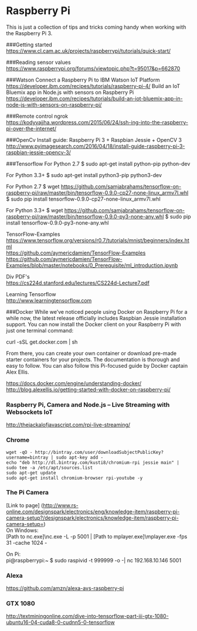 # Raspberry Pi
This is just a collection of tips and tricks coming handy when working with the Raspberry Pi 3.

###Getting started  
https://www.cl.cam.ac.uk/projects/raspberrypi/tutorials/quick-start/

###Reading sensor values
https://www.raspberrypi.org/forums/viewtopic.php?t=95017&p=662870

###Watson
Connect a Raspberry Pi to IBM Watson IoT Platform  
https://developer.ibm.com/recipes/tutorials/raspberry-pi-4/
Build an IoT Bluemix app in Node.js with sensors on Raspberry Pi  
https://developer.ibm.com/recipes/tutorials/build-an-iot-bluemix-app-in-node-js-with-sensors-on-raspberry-pi/

###Remote control
ngrok   
https://kodyvajjha.wordpress.com/2015/06/24/ssh-ing-into-the-raspberry-pi-over-the-internet/

###OpenCv
Install guide: Raspberry Pi 3 + Raspbian Jessie + OpenCV 3
http://www.pyimagesearch.com/2016/04/18/install-guide-raspberry-pi-3-raspbian-jessie-opencv-3/

###Tensorflow
For Python 2.7
$ sudo apt-get install python-pip python-dev

For Python 3.3+
$ sudo apt-get install python3-pip python3-dev

For Python 2.7
$ wget https://github.com/samjabrahams/tensorflow-on-raspberry-pi/raw/master/bin/tensorflow-0.9.0-cp27-none-linux_armv7l.whl
$ sudo pip install tensorflow-0.9.0-cp27-none-linux_armv7l.whl

For Python 3.3+
$ wget https://github.com/samjabrahams/tensorflow-on-raspberry-pi/raw/master/bin/tensorflow-0.9.0-py3-none-any.whl
$ sudo pip install tensorflow-0.9.0-py3-none-any.whl


TensorFlow-Examples   
https://www.tensorflow.org/versions/r0.7/tutorials/mnist/beginners/index.html   
https://github.com/aymericdamien/TensorFlow-Examples   
https://github.com/aymericdamien/TensorFlow-Examples/blob/master/notebooks/0_Prerequisite/ml_introduction.ipynb

Div PDF's  
https://cs224d.stanford.edu/lectures/CS224d-Lecture7.pdf  

Learning Tensorflow   
http://www.learningtensorflow.com

###Docker
While we’ve noticed people using Docker on Raspberry Pi for a while now, the latest release officially includes Raspbian Jessie installation support. You can now install the Docker client on your Raspberry Pi with just one terminal command:

curl -sSL get.docker.com | sh

From there, you can create your own container or download pre-made starter containers for your projects. The documentation is thorough and easy to follow. You can also follow this Pi-focused guide by Docker captain Alex Ellis.

https://docs.docker.com/engine/understanding-docker/
http://blog.alexellis.io/getting-started-with-docker-on-raspberry-pi/

### Raspberry Pi, Camera and Node.js – Live Streaming with Websockets IoT  
http://thejackalofjavascript.com/rpi-live-streaming/

### Chrome  
    wget -qO - http://bintray.com/user/downloadSubjectPublicKey?username=bintray | sudo apt-key add -
    echo "deb http://dl.bintray.com/kusti8/chromium-rpi jessie main" | sudo tee -a /etc/apt/sources.list
    sudo apt-get update
    sudo apt-get install chromium-browser rpi-youtube -y
    
### The Pi Camera   
[Link to page] (http://www.rs-online.com/designspark/electronics/eng/knowledge-item/raspberry-pi-camera-setup?/designspark/electronics/knowledge-item/raspberry-pi-camera-setup=)   
On Windows:   
[Path to nc.exe]\nc.exe -L -p 5001 | [Path to mplayer.exe]\mplayer.exe -fps 31 -cache 1024 -

On Pi:   
pi@raspberrypi:~ $ sudo raspivid -t 999999 -o -| nc 192.168.10.146 5001

### Alexa
https://github.com/amzn/alexa-avs-raspberry-pi

### GTX 1080
http://textminingonline.com/dive-into-tensorflow-part-iii-gtx-1080-ubuntu16-04-cuda8-0-cudnn5-0-tensorflow


